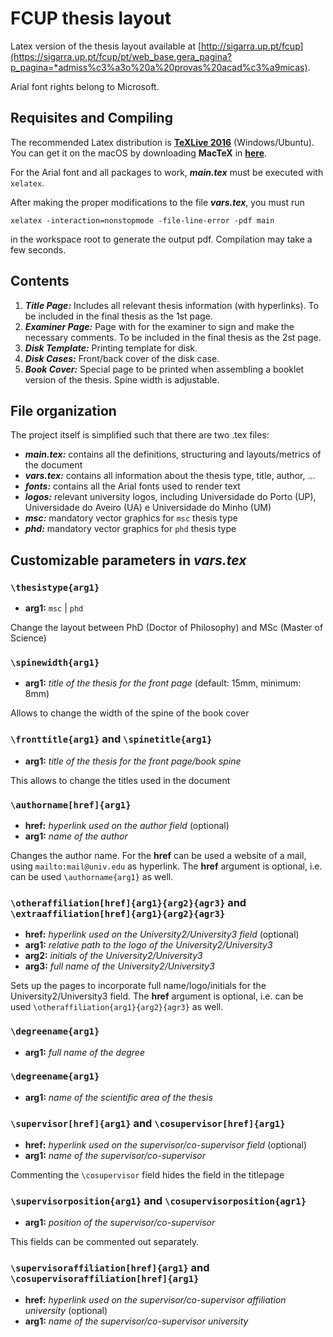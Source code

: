 # FCUP thesis layout 

Latex version of the thesis layout available at [http://sigarra.up.pt/fcup](https://sigarra.up.pt/fcup/pt/web_base.gera_pagina?p_pagina=*admiss%c3%a3o%20a%20provas%20acad%c3%a9micas).

Arial font rights belong to Microsoft.


## Requisites and Compiling

The recommended Latex distribution is [**TeXLive 2016**](https://www.tug.org/texlive/windows.html) (Windows/Ubuntu). You can get it on the macOS by downloading **MacTeX** in [**here**](https://www.tug.org/texlive/windows.html).

For the Arial font and all packages to work, **_main.tex_** must be executed with `xelatex`. 

After making the proper modifications to the file **_vars.tex_**, you must run
```
xelatex -interaction=nonstopmode -file-line-error -pdf main
```
in the workspace root to generate the output pdf. Compilation may take a few seconds.


## Contents

1. **_Title Page:_** Includes all relevant thesis information (with hyperlinks). To be included in the final thesis as the 1st page.
2. **_Examiner Page:_** Page with for the examiner to sign and make the necessary comments. To be included in the final thesis as the 2st page.
3. **_Disk Template:_** Printing template for disk.
4. **_Disk Cases:_** Front/back cover of the disk case.
5. **_Book Cover:_** Special page to be printed when assembling a booklet version of the thesis. Spine width is adjustable.


## File organization

The project itself is simplified such that there are two .tex files:
- **_main.tex:_** contains all the definitions, structuring and layouts/metrics of the document
- **_vars.tex:_** contains all information about the thesis type, title, author, ...
- **_fonts:_** contains all the Arial fonts used to render text
- **_logos:_** relevant university logos, including Universidade do Porto (UP), Universidade do Aveiro (UA) e Universidade do Minho (UM)
- **_msc:_** mandatory vector graphics for `msc` thesis type
- **_phd:_** mandatory vector graphics for `phd` thesis type


## Customizable parameters in **_vars.tex_**

### `\thesistype{arg1}` 

- **arg1:**  `msc` | `phd`

Change the layout between PhD (Doctor of Philosophy) and MSc (Master of Science)


### `\spinewidth{arg1}` 

- **arg1:** _title of the thesis for the front page_ (default: 15mm, minimum: 8mm)

Allows to change the width of the spine of the book cover


### `\fronttitle{arg1}` and `\spinetitle{arg1}` 

- **arg1:**  _title of the thesis for the front page/book spine_

This allows to change the titles used in the document


### `\authorname[href]{arg1}` 

- **href:** _hyperlink used on the author field_ (optional)
- **arg1:** _name of the author_

Changes the author name. For the **href** can be used a website of a mail, using `mailto:mail@univ.edu` as hyperlink.
The **href** argument is optional, i.e. can be used `\authorname{arg1}` as well.

### `\otheraffiliation[href]{arg1}{arg2}{agr3}` and `\extraaffiliation[href]{arg1}{arg2}{agr3}`

- **href:** _hyperlink used on the University2/University3 field_ (optional)
- **arg1:** _relative path to the logo of the University2/University3_
- **arg2:** _initials of the University2/University3_
- **arg3:** _full name of the University2/University3_

Sets up the pages to incorporate full name/logo/initials for the University2/University3 field.
The **href** argument is optional, i.e. can be used `\otheraffiliation{arg1}{arg2}{agr3}` as well.

### `\degreename{arg1}` 

- **arg1:** _full name of the degree_

### `\degreename{arg1}` 

- **arg1:** _name of the scientific area of the thesis_

### `\supervisor[href]{arg1}` and `\cosupervisor[href]{arg1}`

- **href:** _hyperlink used on the supervisor/co-supervisor field_ (optional)
- **arg1:** _name of the supervisor/co-supervisor_

Commenting the `\cosupervisor` field hides the field in the titlepage

### `\supervisorposition{arg1}` and `\cosupervisorposition{agr1}`

- **arg1:** _position of the supervisor/co-supervisor_

This fields can be commented out separately.

### `\supervisoraffiliation[href]{arg1}` and `\cosupervisoraffiliation[href]{arg1}`

- **href:** _hyperlink used on the supervisor/co-supervisor affiliation university_ (optional)
- **arg1:** _name of the supervisor/co-supervisor university_
